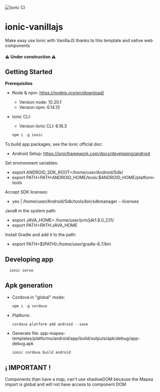 ![Ionic CI](https://github.com/sigcorporativo-ja/app-mapea-templates/workflows/Ionic%20CI/badge.svg)

# ionic-vanillajs
Make easy use Ionic with VanillaJS thanks to this template and native web components

#### :warning: Under construction :warning:

## Getting Started

**Prerequisites**
* Node & npm: https://nodejs.org/en/download/
  - Version node: 10.20.1
  - Version npm: 6.14.13 
* Ionic CLI:
  - Version Ionic CLI: 6.16.3

  ```javascript
  npm i -g ionic
  ```
    
To build app packages, see the Ionic official doc:
* Android Setup: https://ionicframework.com/docs/developing/android

Set environment variables:
* export ANDROID_SDK_ROOT=/home/user/Android/Sdk/
* export PATH=${PATH}:$ANDROID_HOME/tools:$ANDROID_HOME/platform-tools

Accept SDK licenses:
* yes | /home/user/Android/Sdk/tools/bin/sdkmanager --licenses

Java8 in the system path:
* export JAVA_HOME= /home/user/jvm/jdk1.8.0_231/
* export PATH=${PATH}:$JAVA_HOME

Install Gradle and add it to the path:
* export PATH=${PATH}:/home/user/gradle-6.7/bin

## Developing app
```javascript
  ionic serve
```

## Apk generation

* Cordova in "global" mode:

  ```javascript
  npm i -g cordova
  ```
* Platform:

  ```javascript
  cordova platform add android --save
  ```
  
* Generate file: app-mapea-templates/platforms/android/app/build/outputs/apk/debug/app-debug.apk

  ```javascript
  ionic cordova build android
  ```
 

## ¡ IMPORTANT !
Components than have a map, can't use shadowDOM because the Mapea import is global and will not have access to component DOM
 
